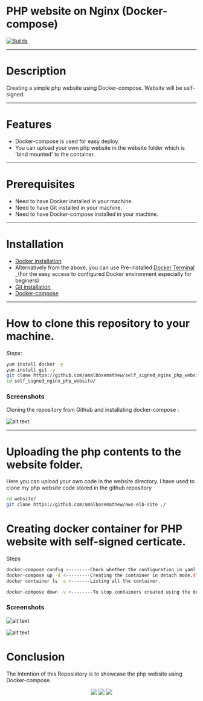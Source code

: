# PHP website on Nginx (Docker-compose)
[![Builds](https://travis-ci.org/joemccann/dillinger.svg?branch=master)](https://travis-ci.org/joemccann/dillinger)

---
# Description

Creating a simple php website using Docker-compose. Website will be self-signed.

---

# Features

- Docker-compose is used for easy deploy.
- You can upload your own php website in the website folder which is 'bind mounted' to the container.

---
# Prerequisites

- Need to have Docker installed in your machine.
- Need to have Git installed in your machine.
- Need to have Docker-compose installed in your machine.

---
# Installation 

- [Docker installation]("https://docs.docker.com/get-docker/") 
- Alternatively from the above, you can use Pre-installed [Docker Terminal]("https://labs.play-with-docker.com/") _(For the easy access to configured Docker environment especially for beginers)
- [Git installation]("https://git-scm.com/download/linux")
-  [Docker-compose](https://docs.docker.com/compose/install/)

---
# How to clone this repository to your machine.
_Steps:_
```sh
yum install docker -y
yum install git -y
git clone https://github.com/amalbosemathew/self_signed_nginx_php_website
cd self_signed_nginx_php_website/
```

### Screenshots

Cloning the repository from Github and installating docker-compose :

![alt text](https://i.ibb.co/7N802gy/Screenshot-from-2021-06-16-19-01-39.png)


---
# Uploading the php contents to the website folder.
Here you can upload your own code in the website directory. I have used to clone my php website code stored in the github repository
```sh
cd website/
git clone https://github.com/amalbosemathew/aws-elb-site ./
```
# Creating docker container for PHP website with self-signed certicate.
Steps

```sh
docker-compose config <--------Check whether the configuration in yaml is correct.
docker-compose up -d <---------Creating the container in detach mode.(To reuse the same screen)
docker container ls -a <-------Listing all the container.

```
```sh
docker-compose down -v <--------To stop containers created using the docker-compose and to remove containers, volumes and networks.
```

### Screenshots

![alt text](https://i.ibb.co/yR7WQfb/Screenshot-from-2021-06-16-19-01-48.png)

![alt text](https://i.ibb.co/dkrLvVT/Screenshot-from-2021-06-16-19-02-38.png)

# Conclusion

The Intention of this Reposistory is to showcase the php website using Docker-compose.

<p align="center">
<a href="mailto:mathew.amalbose@gmail.com"><img src="https://img.shields.io/badge/-mathew.amalbose@gmail.com-D14836?style=flat&logo=Gmail&logoColor=white"/></a>
<a href="https://www.linkedin.com/in/amal-bose-mathew"><img src="https://img.shields.io/badge/-Linkedin-blue"/></a>
<a href="https://techbit-new.blogspot.com/"><img src="https://img.shields.io/badge/-Blogger-orange"/></a>
  

